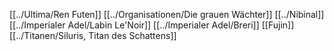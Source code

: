 [[../Ultima/Ren Futen]]
[[../Organisationen/Die grauen Wächter]]
[[../Nibinal]]
[[../Imperialer Adel/Labin Le'Noir]]
[[../Imperialer Adel/Breri]]
[[Fujin]]
[[../Titanen/Siluris, Titan des Schattens]]
